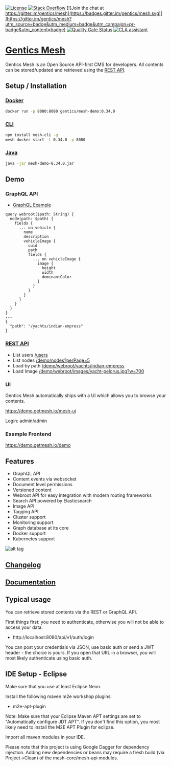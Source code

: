 [![License](http://img.shields.io/:license-apache-brightgreen.svg)](http://www.apache.org/licenses/LICENSE-2.0.html)
[![Stack Overflow](http://img.shields.io/:stack%20overflow-genticsmesh-brightgreen.svg)](http://stackoverflow.com/questions/tagged/gentics-mesh)
[![Join the chat at https://gitter.im/gentics/mesh](https://badges.gitter.im/gentics/mesh.svg)](https://gitter.im/gentics/mesh?utm_source=badge&utm_medium=badge&utm_campaign=pr-badge&utm_content=badge)
[![Quality Gate Status](https://sonarcloud.io/api/project_badges/measure?project=gentics_mesh&metric=alert_status)](https://sonarcloud.io/dashboard?id=gentics_mesh)
<a href="https://cla-assistant.io/gentics/mesh"><img src="https://cla-assistant.io/readme/badge/gentics/mesh" alt="CLA assistant" /></a>


# [Gentics Mesh](https://getmesh.io)

Gentics Mesh is an Open Source API-first CMS for developers. All contents can be stored/updated and retrieved using the [REST API](https://getmesh.io/docs/beta/raml/).

## Setup / Installation

### [Docker](https://getmesh.io/docs/administration-guide/#_run_with_docker)

```bash
docker run -p 8080:8080 gentics/mesh-demo:0.34.0
```

### [CLI](https://getmesh.io/docs/cli)

```bash
npm install mesh-cli -g
mesh docker start -t 0.34.0 -p 8080
```

### [Java](https://getmesh.io/docs/administration-guide/#_run_with_jar_file)

```bash
java -jar mesh-demo-0.34.0.jar
```

## Demo

### GraphQL API

* [GraphQL Example](https://demo.getmesh.io/api/v1/demo/graphql/browser/#query=query%20webroot(%24path%3A%20String)%20%7B%0A%20%20node(path%3A%20%24path)%20%7B%0A%20%20%20%20fields%20%7B%0A%20%20%20%20%20%20...%20on%20vehicle%20%7B%0A%20%20%20%20%20%20%20%20name%0A%20%20%20%20%20%20%20%20description%0A%20%20%20%20%20%20%20%20vehicleImage%20%7B%0A%20%20%20%20%20%20%20%20%20%20uuid%0A%20%20%20%20%20%20%20%20%20%20path%0A%20%20%20%20%20%20%20%20%20%20fields%20%7B%0A%20%20%20%20%20%20%20%20%20%20%20%20...%20on%20vehicleImage%20%7B%0A%20%20%20%20%20%20%20%20%20%20%20%20%20%20image%20%7B%0A%20%20%20%20%20%20%20%20%20%20%20%20%20%20%20%20height%0A%20%20%20%20%20%20%20%20%20%20%20%20%20%20%20%20width%0A%20%20%20%20%20%20%20%20%20%20%20%20%20%20%20%20dominantColor%0A%20%20%20%20%20%20%20%20%20%20%20%20%20%20%7D%0A%20%20%20%20%20%20%20%20%20%20%20%20%7D%0A%20%20%20%20%20%20%20%20%20%20%7D%0A%20%20%20%20%20%20%20%20%7D%0A%20%20%20%20%20%20%7D%0A%20%20%20%20%7D%0A%20%20%7D%0A%7D%0A)

```
query webroot($path: String) {
  node(path: $path) {
    fields {
      ... on vehicle {
        name
        description
        vehicleImage {
          uuid
          path
          fields {
            ... on vehicleImage {
              image {
                height
                width
                dominantColor
              }
            }
          }
        }
      }
    }
  }
}
---
{
  "path": "/yachts/indian-empress"
}
```

### [REST API](https://getmesh.io/docs/api/)

* List users [/users](https://demo.getmesh.io/api/v1/users)
* List nodes [/demo/nodes?perPage=5](https://demo.getmesh.io/api/v1/demo/nodes?perPage=5)
* Load by path [/demo/webroot/yachts/indian-empress](https://demo.getmesh.io/api/v1/demo/webroot/yachts/indian-empress)
* Load Image [/demo/webroot/images/yacht-pelorus.jpg?w=700](https://demo.getmesh.io/api/v1/demo/webroot/images/yacht-pelorus.jpg?w=700)

### UI

Gentics Mesh automatically ships with a UI which allows you to browse your contents.

https://demo.getmesh.io/mesh-ui

Login: admin/admin

### Example Frontend

https://demo.getmesh.io/demo

## Features

* GraphQL API
* Content events via websocket
* Document level permissions
* Versioned content
* Webroot API for easy integration with modern routing frameworks
* Search API powered by Elasticsearch
* Image API
* Tagging API
* Cluster support
* Monitoring support
* Graph database at its core
* Docker support
* Kubernetes support

![alt tag](https://getmesh.io/assets/mesh-heroimg.png)

## [Changelog](https://getmesh.io/docs/changelog)

## [Documentation](https://getmesh.io/docs)

## Typical usage

You can retrieve stored contents via the REST or GraphQL API.

First things first: you need to authenticate, otherwise you will not be able to access your data.

* http://localhost:8080/api/v1/auth/login

You can post your credentials via JSON, use basic auth or send a JWT header - the choice is yours. If you open that URL in a browser, you will most likely authenticate using basic auth.


## IDE Setup - Eclipse

Make sure that you use at least Eclipse Neon.

Install the following maven m2e workshop plugins:

  * m2e-apt-plugin

Note: Make sure that your Eclipse Maven APT settings are set to "Automatically configure JDT APT". 
If you don't find this option, you most likely need to install the M2E APT Plugin for eclipse.

Import all maven modules in your IDE.

Please note that this project is using Google Dagger for dependency injection. Adding new dependencies or beans may require a fresh build (via Project->Clean) of the mesh-core/mesh-api modules.
